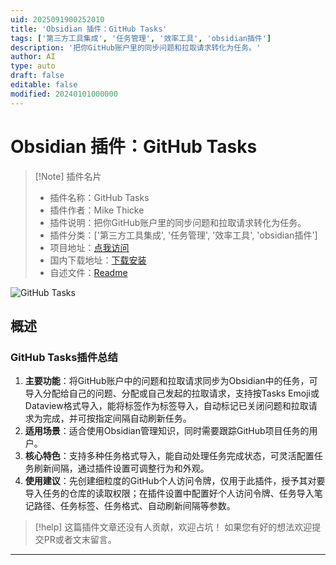 ```yaml
---
uid: 2025091900252010
title: 'Obsidian 插件：GitHub Tasks'
tags: ['第三方工具集成', '任务管理', '效率工具', 'obsidian插件']
description: '把你GitHub账户里的同步问题和拉取请求转化为任务。'
author: AI
type: auto
draft: false
editable: false
modified: 20240101000000
---
```


# Obsidian 插件：GitHub Tasks

> [!Note] 插件名片
> - 插件名称：GitHub Tasks
> - 插件作者：Mike Thicke
> - 插件说明：把你GitHub账户里的同步问题和拉取请求转化为任务。
> - 插件分类：['第三方工具集成', '任务管理', '效率工具', 'obsidian插件']
> - 项目地址：[点我访问](https://github.com/Epistemic-Technology/obsidian-github-tasks)
> - 国内下载地址：[下载安装](https://pkmer.cn/products/plugin/pluginMarket/?github-tasks)
> - 自述文件：[Readme](https://ghproxy.net/https://raw.githubusercontent.com/Epistemic-Technology/obsidian-github-tasks/master/README.md)

![GitHub Tasks](https://cdn.pkmer.cn/covers/github-tasks_external_0.png!pkmer)

## 概述

### GitHub Tasks插件总结
1. **主要功能**：将GitHub账户中的问题和拉取请求同步为Obsidian中的任务，可导入分配给自己的问题、分配或自己发起的拉取请求，支持按Tasks Emoji或Dataview格式导入，能将标签作为标签导入，自动标记已关闭问题和拉取请求为完成，并可按指定间隔自动刷新任务。
2. **适用场景**：适合使用Obsidian管理知识，同时需要跟踪GitHub项目任务的用户。
3. **核心特色**：支持多种任务格式导入，能自动处理任务完成状态，可灵活配置任务刷新间隔，通过插件设置可调整行为和外观。
4. **使用建议**：先创建细粒度的GitHub个人访问令牌，仅用于此插件，授予其对要导入任务的仓库的读取权限；在插件设置中配置好个人访问令牌、任务导入笔记路径、任务标签、任务格式、自动刷新间隔等参数。


> [!help] 
> 这篇插件文章还没有人贡献，欢迎占坑！
> 如果您有好的想法欢迎提交PR或者文末留言。
> 

---


